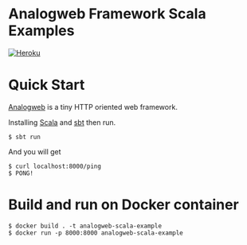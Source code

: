 Analogweb Framework Scala Examples
===============================================

[![Heroku](https://heroku-badge.herokuapp.com/?app=analogweb-scala&root=ping&style=flat)](https://analogweb-scala.herokuapp.com/helloworld)

# Quick Start

[Analogweb](https://analogweb.github.io) is a tiny HTTP oriented web framework.

Installing [Scala](http://www.scala-lang.org/) and [sbt](http://www.scala-sbt.org) then run.

```
$ sbt run 
```

And you will get

```
$ curl localhost:8000/ping
$ PONG!
```

# Build and run on Docker container

```
$ docker build . -t analogweb-scala-example
$ docker run -p 8000:8000 analogweb-scala-example
```
